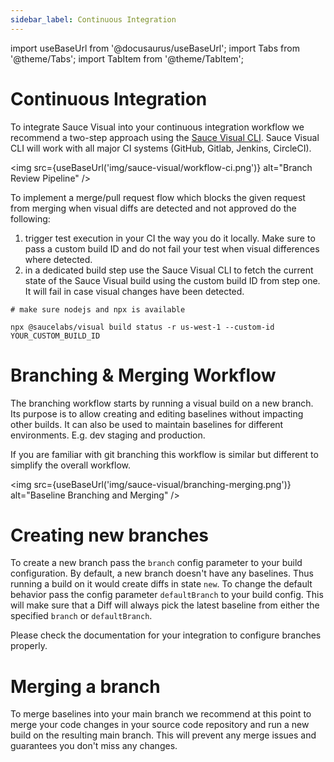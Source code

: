 ```yaml
---
sidebar_label: Continuous Integration
---
```


import useBaseUrl from '@docusaurus/useBaseUrl';
import Tabs from '@theme/Tabs';
import TabItem from '@theme/TabItem';

# Continuous Integration

To integrate Sauce Visual into your continuous integration workflow we recommend a two-step approach using the [Sauce Visual CLI](../cli.md). Sauce Visual CLI will work with all major CI systems (GitHub, Gitlab, Jenkins, CircleCI).

<img src={useBaseUrl('img/sauce-visual/workflow-ci.png')} alt="Branch Review Pipeline" />

To implement a merge/pull request flow which blocks the given request from merging when visual diffs are detected and not approved do the following:

1. trigger test execution in your CI the way you do it locally. Make sure to pass a custom build ID and do not fail your test when visual differences where detected.
2. in a dedicated build step use the Sauce Visual CLI to fetch the current state of the Sauce Visual build using the custom build ID from step one. It will fail in case visual changes have been detected.

```
# make sure nodejs and npx is available

npx @saucelabs/visual build status -r us-west-1 --custom-id YOUR_CUSTOM_BUILD_ID
```

# Branching & Merging Workflow

The branching workflow starts by running a visual build on a new branch. Its purpose is to allow creating and editing baselines
without impacting other builds. It can also be used to maintain baselines for different environments. E.g. dev staging and production.

If you are familiar with git branching this workflow is similar but different to simplify the overall workflow.

<img src={useBaseUrl('img/sauce-visual/branching-merging.png')} alt="Baseline Branching and Merging" />

# Creating new branches

To create a new branch pass the `branch` config parameter to your build configuration. By default, a new branch doesn't have any baselines. Thus running a build on it would create diffs in state `new`. To change the default behavior pass the config parameter `defaultBranch` to your build config. This will make sure that a Diff will always pick the latest baseline from either the specified `branch` or `defaultBranch`.

Please check the documentation for your integration to configure branches properly.

# Merging a branch

To merge baselines into your main branch we recommend at this point to merge your code changes in your source code repository and run a new build on the resulting main branch. This will prevent any merge issues and guarantees you don't miss any changes.
